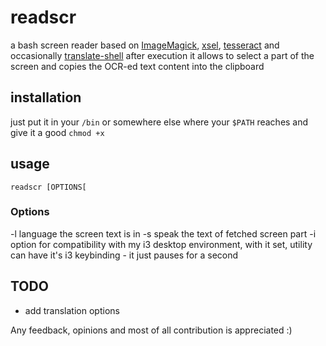 # readscr
a bash screen reader based on [ImageMagick](https://github.com/ImageMagick/ImageMagick), [xsel](https://github.com/kfish/xsel), [tesseract](https://github.com/tesseract-ocr/tesseract) and occasionally [translate-shell](https://github.com/soimort/translate-shell)
after execution it allows to select a part of the screen and copies the OCR-ed text content into the clipboard

## installation
just put it in your `/bin` or somewhere else where your `$PATH` reaches and give it a good `chmod +x`

## usage
```
readscr [OPTIONS[
```
### Options
-l <lang> language the screen text is in
-s speak the text of fetched screen part
-i option for compatibility with my i3 desktop environment, with it set, utility can have it's i3 keybinding - it just pauses for a second
  
## TODO
- add translation options


Any feedback, opinions and most of all contribution is appreciated :)
